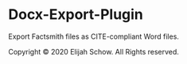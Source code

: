 # Docx-Export-Plugin
Export Factsmith files as CITE-compliant Word files.

Copyright © 2020 Elijah Schow. All Rights reserved.
